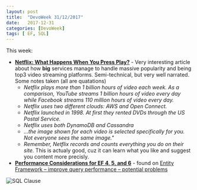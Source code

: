 ```yaml
---
layout: post
title:  "DevoWeek 31/12/2017"
date:   2017-12-31
categories: [DevoWeek]
tags: [ EF, SQL]
---
```


This week:

* **[Netflix: What Happens When You Press Play?](http://highscalability.com/blog/2017/12/11/netflix-what-happens-when-you-press-play.html)** - Very interesting article about how **big** services manage to handle massive popularity and being top3 video streaming platforms. Semi-technical, but very well narrated.
  Some notes taken (all are quatations)
  * _Netflix plays more than 1 billion hours of video each week. As a comparison, YouTube streams 1 billion hours of video every day while Facebook streams 110 million hours of video every day._
  * _Netflix uses two different clouds: AWS and Open Connect._
  * _Netflix launched in 1998. At first they rented DVDs through the US Postal Service._
  * _Netflix uses both DynamoDB and Cassandra_
  * _...the image shown for each video is selected specifically for you. Not everyone sees the same image."_
  * _Remember, Netflix records and counts everything you do on their site._ This is actualy good, cuz it can learn what you like and suggest you content more precisly. 
* **[Performance Considerations for EF 4, 5, and 6](https://msdn.microsoft.com/en-us/library/hh949853(v=vs.113).aspx)** - found on [Entity Framework – improve query performance – potential problems](http://devmate.net/2017/12/entity-framework-improve-query-performance-potential-problems/)

![SQL Clause](https://img-9gag-fun.9cache.com/photo/aNz6vW0_700b.jpg)
                            
